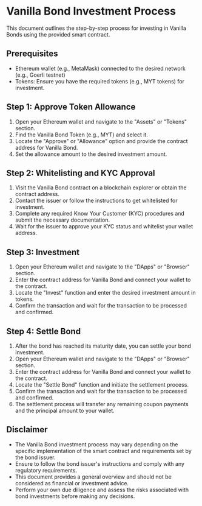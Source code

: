 # Vanilla Bond Investment Process

This document outlines the step-by-step process for investing in Vanilla Bonds using the provided smart contract.

## Prerequisites

- Ethereum wallet (e.g., MetaMask) connected to the desired network (e.g., Goerli testnet)
- Tokens: Ensure you have the required tokens (e.g., MYT tokens) for investment.

## Step 1: Approve Token Allowance

1. Open your Ethereum wallet and navigate to the "Assets" or "Tokens" section.
2. Find the Vanilla Bond Token (e.g., MYT) and select it.
3. Locate the "Approve" or "Allowance" option and provide the contract address for Vanilla Bond.
4. Set the allowance amount to the desired investment amount.

## Step 2: Whitelisting and KYC Approval

1. Visit the Vanilla Bond contract on a blockchain explorer or obtain the contract address.
2. Contact the issuer or follow the instructions to get whitelisted for investment.
3. Complete any required Know Your Customer (KYC) procedures and submit the necessary documentation.
4. Wait for the issuer to approve your KYC status and whitelist your wallet address.

## Step 3: Investment

1. Open your Ethereum wallet and navigate to the "DApps" or "Browser" section.
2. Enter the contract address for Vanilla Bond and connect your wallet to the contract.
3. Locate the "Invest" function and enter the desired investment amount in tokens.
4. Confirm the transaction and wait for the transaction to be processed and confirmed.

## Step 4: Settle Bond

1. After the bond has reached its maturity date, you can settle your bond investment.
2. Open your Ethereum wallet and navigate to the "DApps" or "Browser" section.
3. Enter the contract address for Vanilla Bond and connect your wallet to the contract.
4. Locate the "Settle Bond" function and initiate the settlement process.
5. Confirm the transaction and wait for the transaction to be processed and confirmed.
6. The settlement process will transfer any remaining coupon payments and the principal amount to your wallet.

## Disclaimer

- The Vanilla Bond investment process may vary depending on the specific implementation of the smart contract and requirements set by the bond issuer.
- Ensure to follow the bond issuer's instructions and comply with any regulatory requirements.
- This document provides a general overview and should not be considered as financial or investment advice.
- Perform your own due diligence and assess the risks associated with bond investments before making any decisions.

